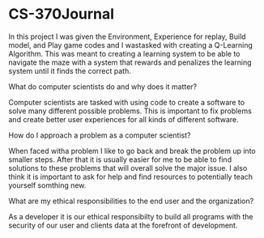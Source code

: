 # CS-370Journal

In this project I was given the Environment, Experience for replay, Build model, and Play game codes and I wastasked with creating a Q-Learning Algorithm. This was meant to creating a learning system to be able to navigate the maze with a system that rewards and penalizes the learning system until it finds the correct path.

What do computer scientists do and why does it matter?

Computer scientists are tasked with using code to create a software to solve many different possible problems. This is important to fix problems and create better user experiences for all kinds of different software.

How do I approach a problem as a computer scientist?

When faced witha problem I like to go back and break the problem up into smaller steps. After that it is usually easier for me to be able to find solutions to these problems that will overall solve the major issue. I also think it is important to ask for help and find resources to potentially teach yourself somthing new. 

What are my ethical responsibilities to the end user and the organization?

As a developer it is our ethical responsibilty to build all programs with the security of our user and clients data at the forefront of development. 
